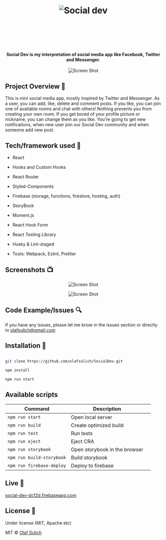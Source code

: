 <h1 align="center">

<br>

<p align="center">
<img src="https://i.ibb.co/d25vqJ9/4576.jpg"  alt="Social dev">
</p>

<br>

<br>

</h1>

<h4 align="center">
Social Dev is my interpretation of social media app like Facebook, Twitter and Messenger. </h4>

<p align="center">
  <a >
    <img src="https://i.ibb.co/N7PkDyv/ss1.png"
         alt="Screen Shot">
  </a>
</p>

## Project Overview 🎉

This is mini social media app, mostly inspired by Twitter and Messenger. As a user, you can add, like, delete and comment posts. If you like, you can join one of available rooms and chat with others! Nothing prevents you from creating your own room. If you get bored of your profile picture or nickname, you can change them as you like. You're going to get new notifications, when new user join our Social Dev community and when someone add new post.

## Tech/framework used 🔧

- React

- Hooks and Custom Hooks

- React Router

- Styled-Components

- Firebase (storage, functions, firestore, hosting, auth)

- StoryBook

- Moment.js

- React Hook Form

- React Testing Library

- Husky & Lint-staged

- Tools: Webpack, Eslint, Prettier

## Screenshots 📺

<p align="center">
    <img src="https://i.ibb.co/0c8YjC4/ss2.png" alt="Screen Shot">
</p>

<p align="center">
    <img src="https://i.ibb.co/qswXfBv/ss3.png" alt="Screen Shot">
</p>

## Code Example/Issues 🔍

If you have any issues, please let me know in the issues section or directly to olafsulich@gmail.com

## Installation 💾

```bash

git clone https://github.com/olafsulich/SocialDev.git

npm install

npm run start

```

## Available scripts

| Command                   | Description                   |     |
| ------------------------- | ----------------------------- | --- |
| `npm run start`           | Open local server             |     |
| `npm run build`           | Create optimized build        |     |
| `npm run test`            | Run tests                     |     |
| `npm run eject`           | Eject CRA                     |     |
| `npm run storybook`       | Open storybook in the browser |     |
| `npm run build-storybook` | Build storybook               |     |
| `npm run firebase-deploy` | Deploy to firebase            |     |

## Live 📍

<a href="social-dev-dcf2d.firebaseapp.com">social-dev-dcf2d.firebaseapp.com</a>

## License 🔱

Under license (MIT, Apache etc)

MIT © [Olaf Sulich]()
